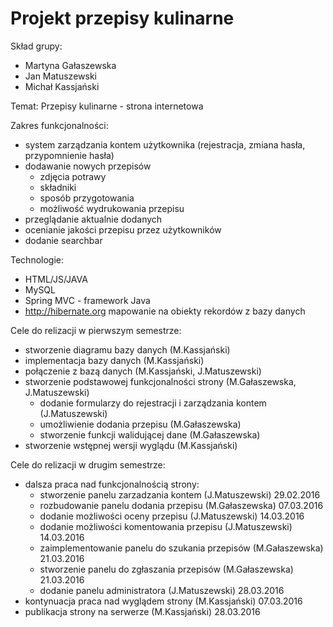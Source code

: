 # Projekt przepisy kulinarne

Skład grupy:
- Martyna Gałaszewska
- Jan Matuszewski
- Michał Kassjański

Temat:
Przepisy kulinarne - strona internetowa

Zakres funkcjonalności:
- system zarządzania kontem użytkownika (rejestracja, zmiana hasła, przypomnienie hasła)
- dodawanie nowych przepisów
  - zdjęcia potrawy
  - składniki
  - sposób przygotowania
  - możliwość wydrukowania przepisu
- przeglądanie aktualnie dodanych
- ocenianie jakości przepisu przez użytkowników
- dodanie searchbar

Technologie:
- HTML/JS/JAVA
- MySQL
- Spring MVC - framework Java
- http://hibernate.org mapowanie na obiekty rekordów z bazy danych

Cele do relizacji w pierwszym semestrze:
- stworzenie diagramu bazy danych (M.Kassjański)
- implementacja bazy danych (M.Kassjański)
- połączenie z bazą danych (M.Kassjański, J.Matuszewski)
- stworzenie podstawowej funkcjonalności strony (M.Gałaszewska, J.Matuszewski)
  - dodanie formularzy do rejestracji i zarządzania kontem (J.Matuszewski)
  - umożliwienie dodania przepisu (M.Gałaszewska)
  - stworzenie funkcji walidującej dane (M.Gałaszewska)
- stworzenie wstępnej wersji wyglądu (M.Kassjański)

Cele do relizacji w drugim semestrze:
- dalsza praca nad funkcjonalnością strony:
  - stworzenie panelu zarzadzania kontem (J.Matuszewski) 29.02.2016
  - rozbudowanie panelu dodania przepisu (M.Gałaszewska) 07.03.2016
  - dodanie możliwości oceny przepisu (J.Matuszewski) 14.03.2016
  - dodanie możliwości komentowania przepisu (J.Matuszewski) 14.03.2016
  - zaimplementowanie panelu do szukania przepisów (M.Gałaszewska) 21.03.2016
  - stworzenie panelu do zgłaszania przepisów (M.Gałaszewska) 21.03.2016
  - dodanie panelu administratora (J.Matuszewski) 28.03.2016
- kontynuacja praca nad wyglądem strony (M.Kassjański) 07.03.2016
- publikacja strony na serwerze (M.Kassjański) 28.03.2016

